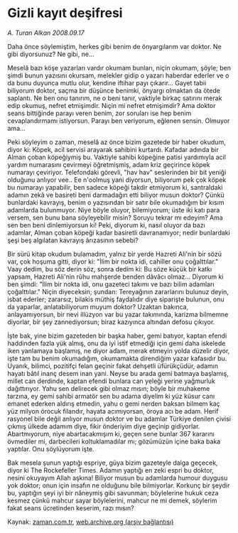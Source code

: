 # Gizli kayıt deşifresi

*A. Turan Alkan 2008.09.17*

<tr><td class="metin" colspan="2" style="padding-top: 20px; padding-left: 5px; padding-right: 10px;">Daha önce söylemiştim, herkes gibi benim de önyargılarım var doktor. Ne gibi diyorsunuz? Ne gibi, ne...</td></tr><tr><td class="metin" colspan="2" style="padding-top: 20px; padding-left: 5px; padding-right: 10px;"><p>Meselâ bazı köşe yazarları vardır okumam bunları, niçin okumam, şöyle; ben şimdi bunun yazısını okursam, melekler gidip o yazarı haberdar ederler ve o da bunu duyunca mutlu olur, kendine iftihar payı çıkarır... Gayet tabii biliyorum doktor, saçma bir düşünce benimki, önyargı olmaktan da ötede saplantı. Ne ben onu tanırım, ne o beni tanır, vaktiyle birkaç satırını merak edip okumuş, nefret etmişimdir. Niçin mi nefret etmişimdir? Ama doktor seans bittiğinde parayı veren benim, zor soruları ise hep benim cevaplandırmamı istiyorsun. Parayı ben veriyorum, eğlenen sensin. Olmuyor ama... 
<p> Peki söyleyim o zaman, meselâ az önce bizim gazetede bir haber okudum, diyor ki: Köpek, acil servisi arayarak sahibini kurtardı. Kafadar adında bir Alman çoban köpeğiymiş bu. Vaktiyle sahibi köpeğine patisi yardımıyla acil yardım numarasını çevirmeyi öğretmişmiş, adam kriz geçirince köpek numarayı çeviriyor. Telefondaki görevli, "hav hav" seslerinden bir bit yeniği olduğunu anlıyor vee.. Ee n'oolmuş yani diyorsun, biliyorum pek çok köpek bu numarayı yapabilir, ben sadece köpeği takdir etmiyorum ki, santraldaki adamın zekâ ve basireti beni darmadağın etti biliyor musun doktor? Çünkü bunlardaki kavrayış, benim o yazısından bir satır bile okumadığım bir kısım adamlarda bulunmuyor. Niye böyle oluyor, bilemiyorum; üste iki katı para versem, sen bunu bana söyleyebilir misin? Soruyu tekrar mı edeyim? Ama sen ben beni dinlemiyorsun ki! Peki, diyorum ki, nasıl oluyor da bazı adamlar, Alman çoban köpeği kadar basiretli davranamıyor; nedir bunlardaki şeşi beş algılatan kavrayış ârızasının sebebi? 
<p> Bir sürü kitap okudum bulamadım, yalnız bir yerde Hazreti Ali'nin bir sözü var, çok hoşuma gitti, diyor ki: "İlim bir nokta idi, cahiller onu çoğalttılar." Vaay dedim, bu söz derin söz, sonra dedim ki: Bu söze küçük bir katkı yapsam, Hazreti Ali'nin rûhu mahşerde benden dâvâcı olmaz... Diyorum ki ben şimdi: "İlim bir nokta idi, onu gazeteci takımı ve bazı bilim adamları çoğalttılar." Niçin diyeceksin; şundan: Tereyağının zararlarını bulunuz deyin, isbat ederler; zararsız, bilakis müthiş faydalıdır diye siparişte bulunun, onu da yaparlar, anlatabiliyorum muyum doktor? Uzaktan bakınca, anlayamıyorsun, bir nevi illüzyon var bu yazar takımında, karizma bilmemne diyorlar, bir şey zannediyorsun; biraz kazıyınca altından defosu çıkıyor. 
<p> İşte bak, yine bizim gazeteden bir başka haber, gemi batıyor, kaptan efendi haddinden fazla yük almış, onu da iyi istif etmediği için gemi daha iskelede iken yanlamaya başlamış, ne diyor adam, merak etmeyin yolda düzelir diyor, işte tam bu benim okumadığım, okumamakta direndiğim yazar kafasıdır bu. Uyanık, bilimci, pozitifçi felan geçinir fakat dehşetli üfürükçüdür, adamın hayatı bâtıl inanç desem inan yani. Neyse bu arada gemi batmaya başlamış, millet can derdinde, kaptan efendi bunlara can yeleği yerine yağmurluk dağıttırıyor. Yahu sen delirecek gibi olmaz mısın; böyle bir muhakeme tarzına, ey gemi sahibi armatör sen bu adama diyelim ki yüz küsur canı emanet ederken aldırış etmedin, yahu o gemi nerden baksan bilmem kaç yüz milyon örocuk filandır, hayata acımıyorsan, öroya acı be adam. Herif rasyonel bile değil anlıyor musun doktor ve bu adamlar Türkiye denilen çivisi çıkmış ülkede adamım diye, fikir önderiyim diye geçinip gidiyorlar. Abartmıyorum, niye abartacakmışım ki, geçen sene bunlar 367 kararını övmediler mi, darbecileri koltuklamadılar mı; gözümüzün içine baka baka yaptılar. Onu söylüyorum işte. 
<p> Bak mesela şunun yaptığı espriye, güya bizim gazeteyle dalga geçecek, diyor ki The Rockefeller Times. Adamın yaptığı en zeki espri bu doktor, nesini okuyayım Allah aşkına! Biliyor musun bu adamlarda humour duygusu yok doktor; onun için insafın ne olduğunu bile bilmiyorlar. Korkunç bir şeydir bu, yaptığın şeyi iyi bir nâneymiş gibi savunman; böylelerine hukuk ceza kesmez çünkü mahcur sayar böylelerini, mahcur ne mi demek, söylerim fakat seans ücretinden keserim, razı mısın?<br/></p></p></p></p></p></td></tr>

Kaynak: [zaman.com.tr](http://zaman.com.tr/yazar.do?yazino=739123), [web.archive.org (arşiv bağlantısı)](http://web.archive.org/web/20081024045546/http://www.zaman.com.tr:80/yazar.do?yazino=739123)

